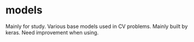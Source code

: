 # models
Mainly for study.
Various base models used in CV problems.
Mainly built by keras.
Need improvement when using.
